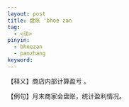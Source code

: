 ```yaml
---
layout: post
title: 盘账 'bhoe zan
tag:
  - <动>
pinyin: 
  - bhoezan
  - panzhang
keyword: 
---
```



【释义】商店内部计算盈亏 。           
          
【例句】月末商家会盘账，统计盈利情况。            
         

   

                    